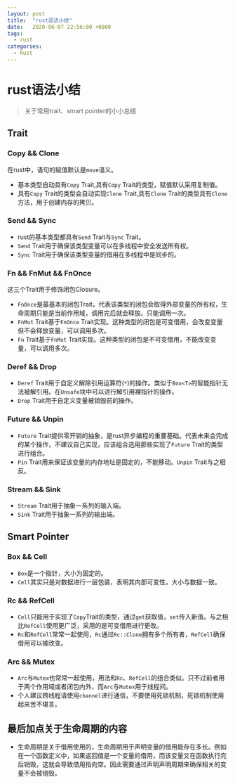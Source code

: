 ```yaml
---
layout: post
title:  "rust语法小结"
date:   2020-06-07 22:56:00 +0800
tags:
  - rust
categories:
  - Rust
---
```

# rust语法小结

> 关于常用trait、smart pointer的小小总结

## Trait

### Copy && Clone
在rust中，语句的赋值默认是`move`语义。
+ 基本类型自动具有`Copy` Trait,具有`Copy` Trait的类型，赋值默认采用复制值。 
+ 具有`Copy` Trait的类型会自动实现`Clone` Trait,具有`Clone` Trait的类型具有`Clone`方法，用于创建内存的拷贝。
### Send && Sync
+ rust的基本类型都具有`Send` Trait与`Sync` Trait。
+ `Send` Trait用于确保该类型变量可以在多线程中安全发送所有权。
+ `Sync` Trait用于确保该类型变量的借用在多线程中是同步的。
### Fn && FnMut && FnOnce
这三个Trait用于修饰闭包Closure。
+ `FnOnce`是最基本的闭包Trait，代表该类型的闭包会取得外部变量的所有权，生命周期只能是当前作用域，调用完后就会释放。只能调用一次。
+ `FnMut` Trait基于`FnOnce` Trait实现。这种类型的闭包是可变借用，会改变变量但不会释放变量，可以调用多次。
+ `Fn` Trait基于`FnMut` Trait实现。这种类型的闭包是不可变借用，不能改变变量，可以调用多次。
### Deref && Drop
+ `Deref` Trait用于自定义解除引用运算符(`*`)的操作。类似于`Box<T>`的智能指针无法被解引用。在`Unsafe`块中可以进行解引用裸指针的操作。
+ `Drop` Trait用于自定义变量被销毁前的操作。
### Future && Unpin
+ `Future` Trait提供零开销的抽象，是rust异步编程的重要基础。代表未来会完成的某个操作，不建议自己实现，应该组合选用那些实现了`Future` Trait的类型进行组合。
+ `Pin` Trait用来保证该变量的内存地址是固定的，不能移动。`Unpin` Trait与之相反。
### Stream && Sink
+ `Stream` Trait用于抽象一系列的输入端。
+ `Sink` Trait用于抽象一系列的输出端。
## Smart Pointer

### Box && Cell
+ `Box`是一个指针，大小为固定的。
+ `Cell`其实只是对数据进行一层包装，表明其内部可变性，大小与数据一致。
### Rc && RefCell
+ `Cell`只能用于实现了`Copy`Trait的类型，通过`get`获取值，`set`传入新值。与之相比`RefCell`使用更广泛，采用的是可变借用进行更改。
+ `Rc`和`RefCell`常常一起使用，`Rc`通过`Rc::Clone`拥有多个所有者，`RefCell`确保借用可以被改变。
### Arc && Mutex
+ `Arc`与`Mutex`也常常一起使用，用法和`Rc`、`RefCell`的组合类似。只不过前者用于两个作用域或者闭包内外，而`Arc`与`Mutex`用于线程间。
+ 个人建议跨线程请使用`channel`进行通信，不要使用死锁机制，死锁机制使用起来苦不堪言。
## 最后加点关于生命周期的内容
+ 生命周期是关于借用使用的，生命周期用于声明变量的借用能存在多长。例如在一个函数定义中，如果返回值是一个变量的借用，而该变量又在函数执行完后销毁，这就会导致借用指向空。因此需要通过声明声明周期来确保相关的变量不会被销毁。